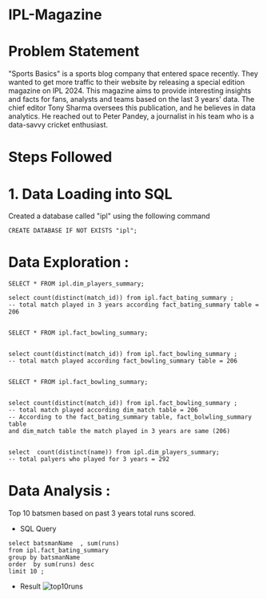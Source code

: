 # IPL-Magazine

# Problem Statement 
"Sports Basics" is a sports blog company that entered space recently. They wanted to get more traffic to their website by releasing a special edition magazine on IPL 2024. This magazine aims to provide interesting insights and facts for fans, analysts and teams based on the last 3 years' data. The chief editor Tony Sharma oversees this publication, and he believes in data analytics. He reached out to Peter Pandey, a journalist in his team who is a data-savvy cricket enthusiast.

# Steps Followed 
# 1. Data Loading into SQL 
Created a database called "ipl" using the following command

```
CREATE DATABASE IF NOT EXISTS "ipl";
```


# Data Exploration :
```
SELECT * FROM ipl.dim_players_summary;

select count(distinct(match_id)) from ipl.fact_bating_summary ;
-- total match played in 3 years according fact_bating_summary table = 206


SELECT * FROM ipl.fact_bowling_summary;


select count(distinct(match_id)) from ipl.fact_bowling_summary ;
-- total match played according fact_bowling_summary table = 206


SELECT * FROM ipl.fact_bowling_summary;


select count(distinct(match_id)) from ipl.fact_bowling_summary ;
-- total match played according dim_match table = 206 
-- According to the fact_bating_summary table, fact_bolwling_summary table
and dim_match table the match played in 3 years are same (206)


select  count(distinct(name)) from ipl.dim_players_summary;
-- total palyers who played for 3 years = 292
```

# Data Analysis :
Top 10 batsmen based on past 3 years total runs scored.

* SQL Query
```
select batsmanName  , sum(runs)  
from ipl.fact_bating_summary 
group by batsmanName 
order  by sum(runs) desc 
limit 10 ;
```
* Result
![top10runs ](https://github.com/Jgithub02/IPL---Magazine-/assets/164842901/4922df0b-afb8-4d13-bdb2-78c3dacdab9d)

